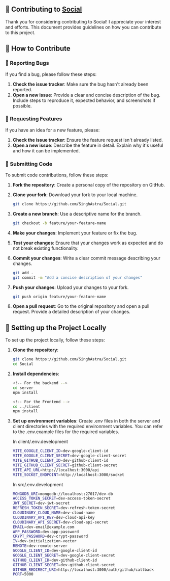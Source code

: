 ## 🚀 Contributing to [Social](https://social-one-liart.vercel.app)

Thank you for considering contributing to Social! I appreciate your interest and efforts. This document provides guidelines on how you can contribute to this project.

## 🚀 How to Contribute

### 🚀 Reporting Bugs

If you find a bug, please follow these steps:

1. **Check the issue tracker**: Make sure the bug hasn't already been reported.
2. **Open a new issue**: Provide a clear and concise description of the bug. Include steps to reproduce it, expected behavior, and screenshots if possible.

### 🚀 Requesting Features

If you have an idea for a new feature, please:

1. **Check the issue tracker**: Ensure the feature request isn't already listed.
2. **Open a new issue**: Describe the feature in detail. Explain why it's useful and how it can be implemented.

### 🚀 Submitting Code

To submit code contributions, follow these steps:

1. **Fork the repository**: Create a personal copy of the repository on GitHub.
2. **Clone your fork**: Download your fork to your local machine.

   ```bash
   git clone https://github.com/SinghAstra/Social.git
   ```

3. **Create a new branch**: Use a descriptive name for the branch.

   ```bash
   git checkout -b feature/your-feature-name
   ```

4. **Make your changes**: Implement your feature or fix the bug.
5. **Test your changes**: Ensure that your changes work as expected and do not break existing functionality.
6. **Commit your changes**: Write a clear commit message describing your changes.

   ```bash
   git add .
   git commit -m "Add a concise description of your changes"
   ```

7. **Push your changes**: Upload your changes to your fork.

   ```bash
   git push origin feature/your-feature-name
   ```

8. **Open a pull request**: Go to the original repository and open a pull request. Provide a detailed description of your changes.

## 🚀 Setting up the Project Locally

To set up the project locally, follow these steps:

1. **Clone the repository**:

   ```bash
   git clone https://github.com/SinghAstra/Social.git
   cd Social
   ```

2. **Install dependencies**:

   ```bash
   <!-- For the backend -->
   cd server
   npm install

   <!-- For the Frontend -->
   cd ../client
   npm install
   ```

3. **Set up environment variables**: Create .env files in both the server and client directories with the required environment variables. You can refer to the .env.example files for the required variables.

   In client/.env.development

   ```bash
   VITE_GOOGLE_CLIENT_ID=dev-google-client-id
   VITE_GOOGLE_CLIENT_SECRET=dev-google-client-secret
   VITE_GITHUB_CLIENT_ID=dev-github-client-id
   VITE_GITHUB_CLIENT_SECRET=github-client-secret
   VITE_API_URL=http://localhost:3000/api
   VITE_SOCKET_ENDPOINT=http://localhost:3000/socket
   ```

   In src/.env.development

   ```bash
   MONGODB_URI=mongodb://localhost:27017/dev-db
   ACCESS_TOKEN_SECRET=dev-access-token-secret
   JWT_SECRET=dev-jwt-secret
   REFRESH_TOKEN_SECRET=dev-refresh-token-secret
   CLOUDINARY_CLOUD_NAME=dev-cloud-name
   CLOUDINARY_API_KEY=dev-cloud-api-key
   CLOUDINARY_API_SECRET=dev-cloud-api-secret
   EMAIL=dev-email@example.com
   APP_PASSWORD=dev-app-password
   CRYPT_PASSWORD=dev-crypt-password
   IV=dev-initialization-vector
   REMOTE=dev-remote-server
   GOOGLE_CLIENT_ID=dev-google-client-id
   GOOGLE_CLIENT_SECRET=dev-google-client-secret
   GITHUB_CLIENT_ID=dev-github-client-id
   GITHUB_CLIENT_SECRET=dev-github-client-secret
   GITHUB_REDIRECT_URI=http://localhost:3000/auth/github/callback
   PORT=5000
   ```
